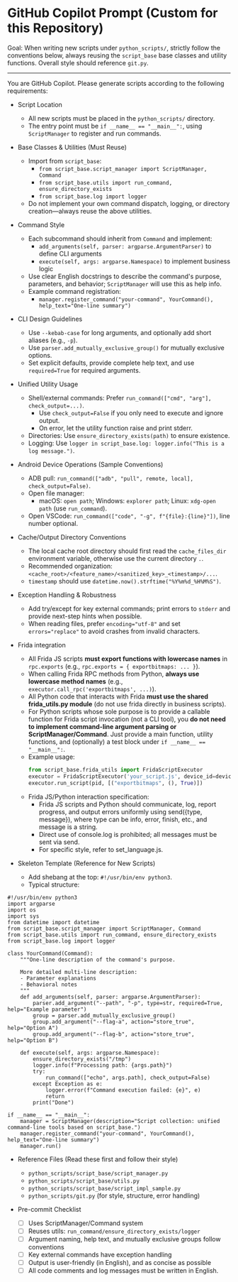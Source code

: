 # GitHub Copilot Prompt (Custom for this Repository)

Goal: When writing new scripts under `python_scripts/`, strictly follow the conventions below, always reusing the `script_base` base classes and utility functions. Overall style should reference `git.py`.

---

You are GitHub Copilot. Please generate scripts according to the following requirements:

- Script Location
  - All new scripts must be placed in the `python_scripts/` directory.
  - The entry point must be `if __name__ == "__main__":`, using `ScriptManager` to register and run commands.

- Base Classes & Utilities (Must Reuse)
  - Import from `script_base`:
    - `from script_base.script_manager import ScriptManager, Command`
    - `from script_base.utils import run_command, ensure_directory_exists`
    - `from script_base.log import logger`
  - Do not implement your own command dispatch, logging, or directory creation—always reuse the above utilities.

- Command Style
  - Each subcommand should inherit from `Command` and implement:
    - `add_arguments(self, parser: argparse.ArgumentParser)` to define CLI arguments
    - `execute(self, args: argparse.Namespace)` to implement business logic
  - Use clear English docstrings to describe the command's purpose, parameters, and behavior; `ScriptManager` will use this as help info.
  - Example command registration:
    - `manager.register_command("your-command", YourCommand(), help_text="One-line summary")`

- CLI Design Guidelines
  - Use `--kebab-case` for long arguments, and optionally add short aliases (e.g., `-p`).
  - Use `parser.add_mutually_exclusive_group()` for mutually exclusive options.
  - Set explicit defaults, provide complete help text, and use `required=True` for required arguments.

- Unified Utility Usage
  - Shell/external commands: Prefer `run_command(["cmd", "arg"], check_output=...)`.
    - Use `check_output=False` if you only need to execute and ignore output.
    - On error, let the utility function raise and print stderr.
  - Directories: Use `ensure_directory_exists(path)` to ensure existence.
  - Logging: Use `logger in script_base.log: logger.info("This is a log message.")`.

- Android Device Operations (Sample Conventions)
  - ADB pull: `run_command(["adb", "pull", remote, local], check_output=False)`.
  - Open file manager:
    - macOS: `open path`; Windows: `explorer path`; Linux: `xdg-open path` (use `run_command`).
  - Open VSCode: `run_command(["code", "-g", f"{file}:{line}"])`, line number optional.

- Cache/Output Directory Conventions
  - The local cache root directory should first read the `cache_files_dir` environment variable, otherwise use the current directory `.`.
  - Recommended organization: `<cache_root>/<feature_name>/<sanitized_key>_<timestamp>/...`.
  - `timestamp` should use `datetime.now().strftime("%Y%m%d_%H%M%S")`.

- Exception Handling & Robustness
  - Add try/except for key external commands; print errors to `stderr` and provide next-step hints when possible.
  - When reading files, prefer `encoding="utf-8"` and set `errors="replace"` to avoid crashes from invalid characters.

- Frida integration
  - All Frida JS scripts **must export functions with lowercase names** in `rpc.exports` (e.g., `rpc.exports = { exportbitmaps: ... }`).
  - When calling Frida RPC methods from Python, **always use lowercase method names** (e.g., `executor.call_rpc('exportbitmaps', ...)`).
  - All Python code that interacts with Frida **must use the shared frida_utils.py module** (do not use frida directly in business scripts).
  - For Python scripts whose sole purpose is to provide a callable function for Frida script invocation (not a CLI tool), you **do not need to implement command-line argument parsing or ScriptManager/Command**. Just provide a main function, utility functions, and (optionally) a test block under `if __name__ == "__main__":`.
  - Example usage:
    ```python
    from script_base.frida_utils import FridaScriptExecutor
    executor = FridaScriptExecutor('your_script.js', device_id=device.id)
    executor.run_script(pid, [("exportbitmaps", (), True)])
    ```
  - Frida JS/Python interaction specification:
    - Frida JS scripts and Python should communicate, log, report progress, and output errors uniformly using send({type, message}), where type can be info, error, finish, etc., and message is a string.
    - Direct use of console.log is prohibited; all messages must be sent via send.
    - For specific style, refer to set_language.js.

- Skeleton Template (Reference for New Scripts)
  - Add shebang at the top: `#!/usr/bin/env python3`.
  - Typical structure:

```
#!/usr/bin/env python3
import argparse
import os
import sys
from datetime import datetime
from script_base.script_manager import ScriptManager, Command
from script_base.utils import run_command, ensure_directory_exists
from script_base.log import logger

class YourCommand(Command):
    """One-line description of the command's purpose.

    More detailed multi-line description:
    - Parameter explanations
    - Behavioral notes
    """
    def add_arguments(self, parser: argparse.ArgumentParser):
        parser.add_argument("--path", "-p", type=str, required=True, help="Example parameter")
        group = parser.add_mutually_exclusive_group()
        group.add_argument("--flag-a", action="store_true", help="Option A")
        group.add_argument("--flag-b", action="store_true", help="Option B")

    def execute(self, args: argparse.Namespace):
        ensure_directory_exists("/tmp")
        logger.info(f"Processing path: {args.path}")
        try:
            run_command(["echo", args.path], check_output=False)
        except Exception as e:
            logger.error(f"Command execution failed: {e}", e)
            return
        print("Done")

if __name__ == "__main__":
    manager = ScriptManager(description="Script collection: unified command-line tools based on script_base.")
    manager.register_command("your-command", YourCommand(), help_text="One-line summary")
    manager.run()
```

- Reference Files (Read these first and follow their style)
  - `python_scripts/script_base/script_manager.py`
  - `python_scripts/script_base/utils.py`
  - `python_scripts/script_base/script_impl_sample.py`
  - `python_scripts/git.py` (for style, structure, error handling)

- Pre-commit Checklist
  - [ ] Uses ScriptManager/Command system
  - [ ] Reuses utils: `run_command/ensure_directory_exists/logger`
  - [ ] Argument naming, help text, and mutually exclusive groups follow conventions
  - [ ] Key external commands have exception handling
  - [ ] Output is user-friendly (in English), and as concise as possible
  - [ ] All code comments and log messages must be written in English.
